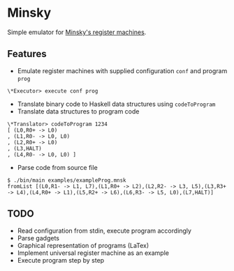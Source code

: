 # Minsky
Simple emulator for [Minsky's register machines](http://www.igblan.free-online.co.uk/igblan/ca/minsky.html).

## Features
* Emulate register machines with supplied configuration `conf` and program     `prog`
````
\*Executor> execute conf prog
````

* Translate binary code to Haskell data structures using `codeToProgram`
* Translate data structures to program code
````
\*Translator> codeToProgram 1234
[ (L0,R0+ -> L0)
, (L1,R0- -> L0, L0)
, (L2,R0+ -> L0)
, (L3,HALT)
, (L4,R0- -> L0, L0) ]
````

* Parse code from source file
````
$ ./bin/main examples/exampleProg.mnsk
fromList [(L0,R1- -> L1, L7),(L1,R0+ -> L2),(L2,R2- -> L3, L5),(L3,R3+ -> L4),(L4,R0+ -> L1),(L5,R2+ -> L6),(L6,R3- -> L5, L0),(L7,HALT)]
````

## TODO
* Read configuration from stdin, execute program accordingly
* Parse gadgets
* Graphical representation of programs (LaTex)
* Implement universal register machine as an example
* Execute program step by step
